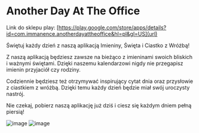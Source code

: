 # Another Day At The Office

Link do sklepu play: [https://play.google.com/store/apps/details?id=com.immanence.anotherdayattheoffice&hl=pl&gl=US](url)

Świętuj każdy dzień z naszą aplikacją Imieniny, Święta i Ciastko z Wróżbą!

Z naszą aplikacją będziesz zawsze na bieżąco z imieninami swoich bliskich i ważnymi świętami. Dzięki naszemu kalendarzowi nigdy nie przegapisz imienin przyjaciół czy rodziny.

Codziennie będziesz też otrzymywać inspirujący cytat dnia oraz przysłowie z ciastkiem z wróżbą. Dzięki temu każdy dzień będzie miał swój uroczysty nastrój.

Nie czekaj, pobierz naszą aplikację już dziś i ciesz się każdym dniem pełną piersią!

![image](https://github.com/ImMan3NcE/ADATO/assets/112756919/80513433-99ae-4d08-ae5d-b364abfa3247)
![image](https://github.com/ImMan3NcE/ADATO/assets/112756919/2f879d89-732f-4cfa-990e-0053832e93bf)

